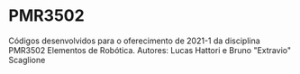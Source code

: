 # PMR3502
 Códigos desenvolvidos para o oferecimento de 2021-1 da disciplina PMR3502 Elementos de Robótica. Autores: Lucas Hattori e Bruno "Extravio" Scaglione
